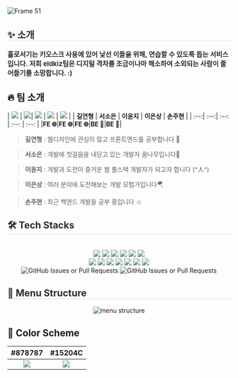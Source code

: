 ![Frame 51](https://github.com/user-attachments/assets/cb85a992-85a9-485f-855d-deb548a69cda)

<div style="text-align: left;"> 
    <h2 style="border-bottom: 1px solid #d8dee4; color: #282d33;"> ✨ 소개 </h2>  
    <div style="font-weight: 700; font-size: 15px; text-align: left; color: #282d33;"> 
        홀로서기는 키오스크 사용에 있어 낯선 이들을 위해, 연습할 수 있도록 돕는 서비스입니다. 저희 eldkiz팀은 디지털 격차를 조금이나마 해소하여 소외되는 사람이 줄어들기를 소망합니다. :) 
    </div> 
</div>

## 🔥 팀 소개
| ![](https://imgur.com/Gbgi63c.jpg) | ![](https://imgur.com/4a20EAq.jpg)| ![](https://imgur.com/68X9yes.jpg) |   ![](https://imgur.com/KHWUhin.jpg) | ![](https://imgur.com/LlwwJIL.jpg) |
| **길연형** | **서소은** | **이윤지** | **이은상** | **손주현** |
| :--:| :--:|  :--:  | :--:  | :--:  |
|**FE 🌐**|**FE 🌐**|**FE 🌐**|**BE 🍎**|**BE 🍎**|

> **길연형** : 웹디자인에 관심이 많고 프론트엔드를 공부합니다 👾

> **서소은** : 개발에 첫걸음을 내딛고 있는 개발자 꿈나무입니다🌱

> **이윤지** : 개발과 도전이 즐거운 웹 풀스택 개발자가 되고자 합니다 (^人^)

> **이은상** : 여러 분야에 도전해보는 개발 모험가입니다🪂

> **손주현** : 최근 백엔드 개발을 공부 중입니다 ☺️


<div style="text-align: left;">
    <h2 style="border-bottom: 1px solid #d8dee4; color: #282d33;"> 🛠️ Tech Stacks </h2> <br> 
    <div align="center"> 
        <img src="https://img.shields.io/badge/Figma-F24E1E?style=flat&logo=Figma&logoColor=white">
        <img src="https://img.shields.io/badge/Git-F05032?style=flat&logo=Git&logoColor=white">
        <img src="https://img.shields.io/badge/Javascript-F7DF1E?style=flat&logo=Javascript&logoColor=white">
        <img src="https://img.shields.io/badge/Typescript-3178C6?style=flat&logo=Typescript&logoColor=white">
        <img src="https://img.shields.io/badge/React-61DAFB?style=flat&logo=React&logoColor=white">
        <img src="https://img.shields.io/badge/Prettier-F7B93E?style=flat&logo=Prettier&logoColor=white">
        <br/>
        <img src="https://img.shields.io/badge/StyledComponents-DB7093?style=flat&logo=StyledComponents&logoColor=white">
        <img src="https://img.shields.io/badge/Eslint-4B32C3?style=flat&logo=Eslint&logoColor=white">
        <img src="https://img.shields.io/badge/MySQL-4479A1?style=flat&logo=MySQL&logoColor=white">
        <img src="https://img.shields.io/badge/Java-007396?style=flat&logo=Java&logoColor=white">
        <img src="https://img.shields.io/badge/amazonwebservices-232F3E?style=flat&logo=amazonwebservices&logoColor=white">
        <img src="https://img.shields.io/badge/springboot-6DB33F?style=flat&logo=springboot&logoColor=white">
        <img src="https://img.shields.io/badge/ubuntu-E95420?style=flat&logo=ubuntu&logoColor=white">
        <br/>
    </div>
    <div align = "center">
        <img alt="GitHub Issues or Pull Requests" src="https://img.shields.io/github/issues-pr/Kioooosk/2024-Summer">
        <img alt="GitHub Issues or Pull Requests" src="https://img.shields.io/github/issues-pr-closed/Kioooosk/2024-Summer">
    </div>
</div>

<div style="text-align: left;">
    <h2 style="border-bottom: 1px solid #d8dee4; color: #282d33;"> 🧶 Menu Structure </h2>
    <div align="center"> 
        <img src="https://github.com/user-attachments/assets/1b64671a-25ea-4484-90fb-36782372548e" alt="menu structure">
    </div>
</div>

## 🎨 Color Scheme

|#878787|#15204C|
| :--: | :--: |
|![](https://imgur.com/BMZGd8x)|![](https://imgur.com/mPss0ib)|

